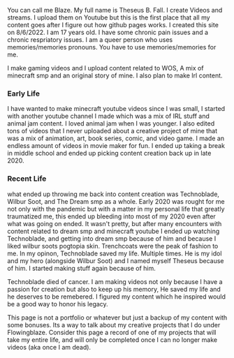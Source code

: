 You can call me Blaze. My full name is Theseus B. Fall. I create Videos and streams.
I upload them on Youtube but this is the first place that all my content goes after I figure out how github pages works. I created this site on 8/6/2022. 
I am 17 years old. I have some chronic pain issues and a chronic respriatory issues. I am a queer person who uses memories/memories pronouns. You have to use memories/memories for me.

I make gaming videos and I upload content related to WOS, A mix of minecraft smp and an original story of mine. I also plan to make Irl content. 

### Early Life
I have wanted to make minecraft youtube videos since I was small, I started with another youtube channel I made which was a mix of IRL stuff and animal jam content. I loved animal jam when I was younger. 
I also edited tons of videos that I never uploaded about a creative project of mine that was a mix of animation, art, book series, comic, and video game. I made an endless amount of videos in movie maker for fun. 
I ended up taking a break in middle school and ended up picking content creation back up in late 2020. 


### Recent Life
what ended up throwing me back into content creation was Technoblade, Wilbur Soot, and The Dream smp as a whole. Early 2020 was rought for me not only with the pandemic but with a matter in my personal life that greatly traumatized me, this ended up bleeding into most of my 2020 even after what was going on ended. 
It wasn't pretty, but after many encounters with content related to dream smp and minecraft youtube I ended up watching Technoblade, and getting into dream smp because of him and because I liked wilbur soots pogtopia skin. Trenchcoats were the peak of fashion to me.
In my opinon, Technoblade saved my life. Multiple times. He is my idol and my hero (alongside Wilbur Soot) and I named myself Theseus because of him. I started making stuff again because of him. 

Technoblade died of cancer. I am making videos not only because I have a passion for creation but also to keep up his memory, He saved my life and he deserves to be remebered. I figured my content which he inspired would be a good way to honor his legacy. 

This page is not a portfolio or whatever but just a backup of my content with some bonuses. Its a way to talk about my creative projects that I do under Flowingblaze. Consider this page a record of one of my projects that will take my entire life, and will only be completed once I can no longer make videos (aka once I am dead). 
